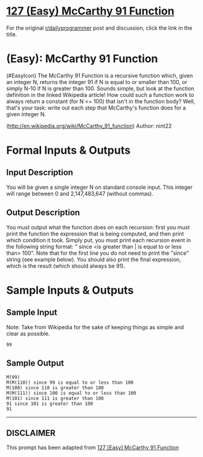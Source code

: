 # [127 (Easy) McCarthy 91 Function](https://www.reddit.com/r/dailyprogrammer/comments/1f7qp5/052813_challenge_127_easy_mccarthy_91_function/)

For the original [r/dailyprogrammer](https://www.reddit.com/r/dailyprogrammer/) post and discussion, click the link in the title.

#  (Easy): McCarthy 91 Function
(#EasyIcon)
The McCarthy 91 Function is a recursive function which, given an integer N, returns the integer 91 if N is equal to or smaller than 100, or simply N-10 if N is greater than 100. Sounds simple, but look at the function definition in the linked Wikipedia article! How could such a function work to always return a constant (for N <= 100) that isn't in the function body? Well, that's your task: write out each step that McCarthy's function does for a given integer N.

(http://en.wikipedia.org/wiki/McCarthy_91_function)
Author: nint22

# Formal Inputs & Outputs
## Input Description
You will be given a single integer N on standard console input. This integer will range between 0 and 2,147,483,647 (without commas).

## Output Description
You must output what the function does on each recursion: first you must print the function the expression that is being computed, and then print which condition it took. Simply put, you must print each recursion event in the following string format: "<Expression being executed> since <is greater than | is equal to or less than> 100". Note that for the first line you do not need to print the "since" string (see example below). You should also print the final expression, which is the result (which should always be 91).

# Sample Inputs & Outputs
## Sample Input
Note: Take from Wikipedia for the sake of keeping things as simple and clear as possible.


```
99
```
## Sample Output

```
M(99)
M(M(110)) since 99 is equal to or less than 100
M(100) since 110 is greater than 100
M(M(111)) since 100 is equal to or less than 100
M(101) since 111 is greater than 100
91 since 101 is greater than 100
91
```

----
## **DISCLAIMER**
This prompt has been adapted from [127 [Easy] McCarthy 91 Function](https://www.reddit.com/r/dailyprogrammer/comments/1f7qp5/052813_challenge_127_easy_mccarthy_91_function/
)
